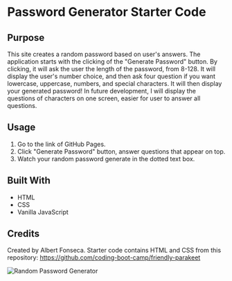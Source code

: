 # Password Generator Starter Code

## Purpose

This site creates a random password based on user's answers. The application starts with the clicking of the "Generate Password" button. By clicking, it will ask the user the length of the password, from 8-128. It will display the user's number choice, and then ask four question if you want lowercase, uppercase, numbers, and special characters. It will then display your generated password! In future development, I will display the questions of characters on one screen, easier for user to answer all questions. 

## Usage

1) Go to the link of GitHub Pages.
2) Click "Generate Password" button, answer questions that appear on top.
3) Watch your random password generate in the dotted text box.

## Built With

- HTML
- CSS
- Vanilla JavaScript

## Credits

Created by Albert Fonseca. Starter code contains HTML and CSS from this repository: https://github.com/coding-boot-camp/friendly-parakeet

![Random Password Generator](https://user-images.githubusercontent.com/82438047/135186306-fc323986-5838-42f5-a089-6d08376d8654.gif)
